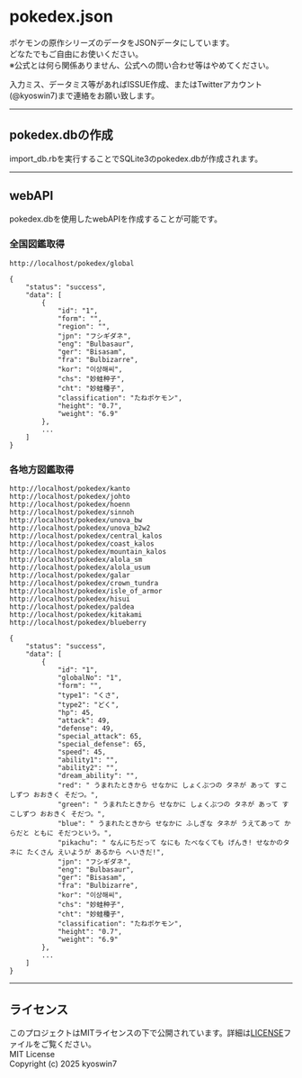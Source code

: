 # pokedex.json

ポケモンの原作シリーズのデータをJSONデータにしています。  
どなたでもご自由にお使いください。  
※公式とは何ら関係ありません、公式への問い合わせ等はやめてください。  

入力ミス、データミス等があればISSUE作成、またはTwitterアカウント(@kyoswin7)まで連絡をお願い致します。  

--- 
## pokedex.dbの作成
import_db.rbを実行することでSQLite3のpokedex.dbが作成されます。

---
## webAPI
pokedex.dbを使用したwebAPIを作成することが可能です。

### 全国図鑑取得
```
http://localhost/pokedex/global

{
    "status": "success",
    "data": [
        {
            "id": "1",
            "form": "",
            "region": "",
            "jpn": "フシギダネ",
            "eng": "Bulbasaur",
            "ger": "Bisasam",
            "fra": "Bulbizarre",
            "kor": "이상해씨",
            "chs": "妙蛙种子",
            "cht": "妙蛙種子",
            "classification": "たねポケモン",
            "height": "0.7",
            "weight": "6.9"
        },
        ...
    ]
}
```
### 各地方図鑑取得
```
http://localhost/pokedex/kanto
http://localhost/pokedex/johto
http://localhost/pokedex/hoenn
http://localhost/pokedex/sinnoh
http://localhost/pokedex/unova_bw
http://localhost/pokedex/unova_b2w2
http://localhost/pokedex/central_kalos
http://localhost/pokedex/coast_kalos
http://localhost/pokedex/mountain_kalos
http://localhost/pokedex/alola_sm
http://localhost/pokedex/alola_usum
http://localhost/pokedex/galar
http://localhost/pokedex/crown_tundra
http://localhost/pokedex/isle_of_armor
http://localhost/pokedex/hisui
http://localhost/pokedex/paldea
http://localhost/pokedex/kitakami
http://localhost/pokedex/blueberry

{
    "status": "success",
    "data": [
        {
            "id": "1",
            "globalNo": "1",
            "form": "",
            "type1": "くさ",
            "type2": "どく",
            "hp": 45,
            "attack": 49,
            "defense": 49,
            "special_attack": 65,
            "special_defense": 65,
            "speed": 45,
            "ability1": "",
            "ability2": "",
            "dream_ability": "",
            "red": " うまれたときから せなかに しょくぶつの タネが あって すこしずつ おおきく そだつ。",
            "green": " うまれたときから せなかに しょくぶつの タネが あって すこしずつ おおきく そだつ。",
            "blue": " うまれたときから せなかに ふしぎな タネが うえてあって からだと ともに そだつという。",
            "pikachu": " なんにちだって なにも たべなくても げんき! せなかのタネに たくさん えいようが あるから へいきだ!",
            "jpn": "フシギダネ",
            "eng": "Bulbasaur",
            "ger": "Bisasam",
            "fra": "Bulbizarre",
            "kor": "이상해씨",
            "chs": "妙蛙种子",
            "cht": "妙蛙種子",
            "classification": "たねポケモン",
            "height": "0.7",
            "weight": "6.9"
        },
        ...
    ]
}

```

---
## ライセンス

このプロジェクトはMITライセンスの下で公開されています。詳細は[LICENSE](LICENSE)ファイルをご覧ください。  
MIT License  
Copyright (c) 2025 kyoswin7  
